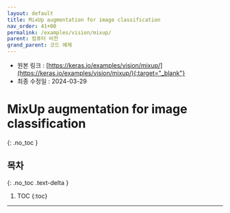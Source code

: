 ```yaml
---
layout: default
title: MixUp augmentation for image classification
nav_order: 41+00
permalink: /examples/vision/mixup/
parent: 컴퓨터 비전
grand_parent: 코드 예제
---
```


* 원본 링크 : [https://keras.io/examples/vision/mixup/](https://keras.io/examples/vision/mixup/){:target="_blank"}
* 최종 수정일 : 2024-03-29

# MixUp augmentation for image classification
{: .no_toc }

## 목차
{: .no_toc .text-delta }

1. TOC
{:toc}

---
